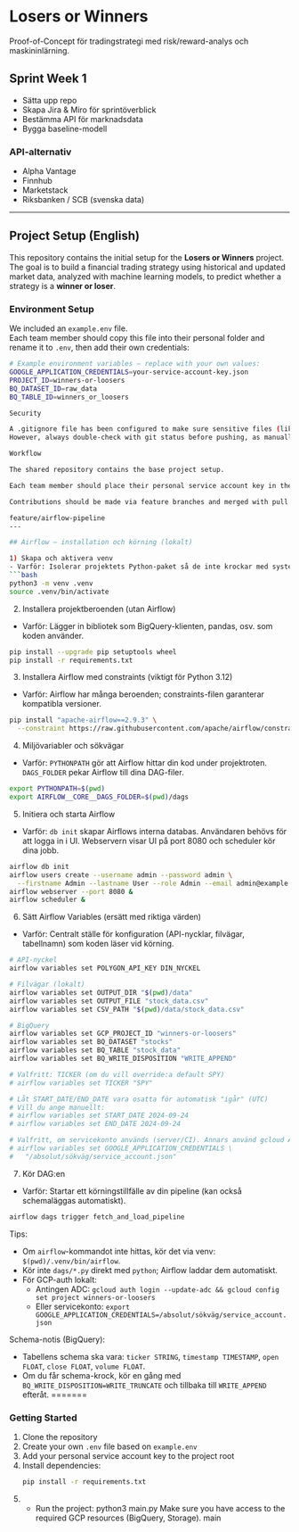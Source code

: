 # Losers or Winners

Proof-of-Concept för tradingstrategi med risk/reward-analys och maskininlärning.

## Sprint Week 1
- Sätta upp repo  
- Skapa Jira & Miro för sprintöverblick  
- Bestämma API för marknadsdata  
- Bygga baseline-modell  

### API-alternativ
- Alpha Vantage  
- Finnhub  
- Marketstack  
- Riksbanken / SCB (svenska data)  

---

## Project Setup (English)

This repository contains the initial setup for the **Losers or Winners** project.  
The goal is to build a financial trading strategy using historical and updated market data, analyzed with machine learning models, to predict whether a strategy is a **winner or loser**.

### Environment Setup
We included an `example.env` file.  
Each team member should copy this file into their personal folder and rename it to `.env`, then add their own credentials:

```bash
# Example environment variables – replace with your own values:
GOOGLE_APPLICATION_CREDENTIALS=your-service-account-key.json
PROJECT_ID=winners-or-loosers
BQ_DATASET_ID=raw_data
BQ_TABLE_ID=winners_or_loosers

Security

A .gitignore file has been configured to make sure sensitive files (like personal keys) are never committed to GitHub.
However, always double-check with git status before pushing, as manually staged files can still be committed.

Workflow

The shared repository contains the base project setup.

Each team member should place their personal service account key in their own environment, not in this repository.

Contributions should be made via feature branches and merged with pull requests.

feature/airflow-pipeline
---

## Airflow – installation och körning (lokalt)

1) Skapa och aktivera venv
- Varför: Isolerar projektets Python-paket så de inte krockar med systemet/andra projekt.
```bash
python3 -m venv .venv
source .venv/bin/activate
```

2) Installera projektberoenden (utan Airflow)
- Varför: Lägger in bibliotek som BigQuery-klienten, pandas, osv. som koden använder.
```bash
pip install --upgrade pip setuptools wheel
pip install -r requirements.txt
```

3) Installera Airflow med constraints (viktigt för Python 3.12)
- Varför: Airflow har många beroenden; constraints-filen garanterar kompatibla versioner.
```bash
pip install "apache-airflow==2.9.3" \
  --constraint https://raw.githubusercontent.com/apache/airflow/constraints-2.9.3/constraints-3.12.txt
```

4) Miljövariabler och sökvägar
- Varför: `PYTHONPATH` gör att Airflow hittar din kod under projektroten. `DAGS_FOLDER` pekar Airflow till dina DAG-filer.
```bash
export PYTHONPATH=$(pwd)
export AIRFLOW__CORE__DAGS_FOLDER=$(pwd)/dags
```

5) Initiera och starta Airflow
- Varför: `db init` skapar Airflows interna databas. Användaren behövs för att logga in i UI. Webservern visar UI på port 8080 och scheduler kör dina jobb.
```bash
airflow db init
airflow users create --username admin --password admin \
  --firstname Admin --lastname User --role Admin --email admin@example.com
airflow webserver --port 8080 &
airflow scheduler &
```

6) Sätt Airflow Variables (ersätt med riktiga värden)
- Varför: Centralt ställe för konfiguration (API-nycklar, filvägar, tabellnamn) som koden läser vid körning.
```bash
# API-nyckel
airflow variables set POLYGON_API_KEY DIN_NYCKEL

# Filvägar (lokalt)
airflow variables set OUTPUT_DIR "$(pwd)/data"
airflow variables set OUTPUT_FILE "stock_data.csv"
airflow variables set CSV_PATH "$(pwd)/data/stock_data.csv"

# BigQuery
airflow variables set GCP_PROJECT_ID "winners-or-loosers"
airflow variables set BQ_DATASET "stocks"
airflow variables set BQ_TABLE "stock_data"
airflow variables set BQ_WRITE_DISPOSITION "WRITE_APPEND"

# Valfritt: TICKER (om du vill override:a default SPY)
# airflow variables set TICKER "SPY"

# Låt START_DATE/END_DATE vara osatta för automatisk "igår" (UTC)
# Vill du ange manuellt:
# airflow variables set START_DATE 2024-09-24
# airflow variables set END_DATE 2024-09-24

# Valfritt, om servicekonto används (server/CI). Annars använd gcloud ADC.
# airflow variables set GOOGLE_APPLICATION_CREDENTIALS \
#   "/absolut/sökväg/service_account.json"
```

7) Kör DAG:en
- Varför: Startar ett körningstillfälle av din pipeline (kan också schemaläggas automatiskt).
```bash
airflow dags trigger fetch_and_load_pipeline
```

Tips:
- Om `airflow`-kommandot inte hittas, kör det via venv: `$(pwd)/.venv/bin/airflow`.
- Kör inte `dags/*.py` direkt med `python`; Airflow laddar dem automatiskt.
 - För GCP-auth lokalt:
   - Antingen ADC: `gcloud auth login --update-adc && gcloud config set project winners-or-loosers`
   - Eller servicekonto: `export GOOGLE_APPLICATION_CREDENTIALS=/absolut/sökväg/service_account.json`

Schema-notis (BigQuery):
- Tabellens schema ska vara: `ticker STRING`, `timestamp TIMESTAMP`, `open FLOAT`, `close FLOAT`, `volume FLOAT`.
- Om du får schema-krock, kör en gång med `BQ_WRITE_DISPOSITION=WRITE_TRUNCATE` och tillbaka till `WRITE_APPEND` efteråt.
=======
### Getting Started

1. Clone the repository  
2. Create your own `.env` file based on `example.env`  
3. Add your personal service account key to the project root  
4. Install dependencies:  
   ```bash
   pip install -r requirements.txt
5. - Run the project: python3 main.py
   Make sure you have access to the required GCP resources (BigQuery, Storage).
 main

